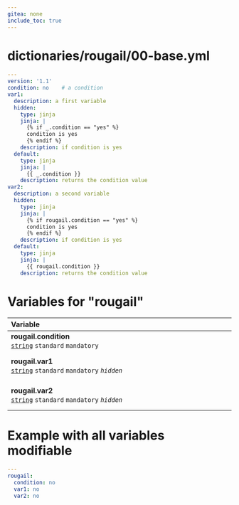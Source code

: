 ```yaml
---
gitea: none
include_toc: true
---
```

# dictionaries/rougail/00-base.yml

```yaml
---
version: '1.1'
condition: no    # a condition
var1:
  description: a first variable
  hidden:
    type: jinja
    jinja: |
      {% if _.condition == "yes" %}
      condition is yes
      {% endif %}
    description: if condition is yes
  default:
    type: jinja
    jinja: |
      {{ _.condition }}
    description: returns the condition value
var2:
  description: a second variable
  hidden:
    type: jinja
    jinja: |
      {% if rougail.condition == "yes" %}
      condition is yes
      {% endif %}
    description: if condition is yes
  default:
    type: jinja
    jinja: |
      {{ rougail.condition }}
    description: returns the condition value
```
# Variables for "rougail"

| Variable&nbsp;&nbsp;&nbsp;&nbsp;&nbsp;&nbsp;&nbsp;&nbsp;&nbsp;&nbsp;&nbsp;&nbsp;&nbsp;&nbsp;&nbsp;&nbsp;&nbsp;&nbsp;&nbsp;&nbsp;&nbsp;&nbsp;&nbsp;&nbsp;&nbsp;&nbsp;&nbsp;&nbsp;&nbsp;&nbsp;&nbsp;&nbsp;&nbsp;&nbsp;&nbsp;&nbsp;&nbsp;&nbsp;&nbsp;&nbsp;&nbsp;&nbsp;&nbsp;&nbsp;&nbsp;&nbsp;&nbsp;&nbsp;&nbsp;&nbsp;&nbsp;&nbsp;&nbsp;&nbsp;&nbsp;&nbsp;&nbsp;&nbsp;&nbsp;&nbsp;&nbsp;&nbsp;&nbsp;&nbsp;&nbsp;&nbsp;&nbsp;&nbsp;&nbsp;&nbsp;&nbsp;&nbsp;&nbsp;&nbsp;&nbsp;&nbsp;&nbsp;&nbsp;&nbsp;&nbsp;&nbsp;&nbsp;&nbsp;&nbsp;&nbsp;&nbsp;&nbsp;&nbsp;&nbsp;&nbsp;&nbsp;&nbsp;&nbsp;&nbsp;&nbsp;&nbsp;&nbsp;&nbsp;&nbsp;&nbsp;&nbsp;&nbsp;&nbsp;&nbsp;&nbsp;&nbsp;&nbsp;&nbsp;&nbsp;   | Description&nbsp;&nbsp;&nbsp;&nbsp;&nbsp;&nbsp;&nbsp;&nbsp;&nbsp;&nbsp;&nbsp;&nbsp;&nbsp;&nbsp;&nbsp;&nbsp;&nbsp;&nbsp;&nbsp;&nbsp;&nbsp;&nbsp;&nbsp;&nbsp;&nbsp;&nbsp;&nbsp;&nbsp;&nbsp;&nbsp;&nbsp;&nbsp;&nbsp;&nbsp;&nbsp;&nbsp;&nbsp;&nbsp;&nbsp;&nbsp;&nbsp;&nbsp;&nbsp;&nbsp;&nbsp;&nbsp;&nbsp;&nbsp;&nbsp;&nbsp;&nbsp;&nbsp;&nbsp;&nbsp;&nbsp;&nbsp;&nbsp;&nbsp;&nbsp;&nbsp;&nbsp;&nbsp;&nbsp;&nbsp;&nbsp;&nbsp;&nbsp;&nbsp;&nbsp;&nbsp;&nbsp;&nbsp;&nbsp;&nbsp;&nbsp;&nbsp;&nbsp;&nbsp;&nbsp;&nbsp;&nbsp;&nbsp;&nbsp;&nbsp;&nbsp;&nbsp;&nbsp;&nbsp;&nbsp;&nbsp;&nbsp;&nbsp;&nbsp;&nbsp;&nbsp;&nbsp;&nbsp;&nbsp;&nbsp;&nbsp;&nbsp;&nbsp;&nbsp;&nbsp;&nbsp;&nbsp;   |
|------------------------------------------------------------------------------------------------------------------------------------------------------------------------------------------------------------------------------------------------------------------------------------------------------------------------------------------------------------------------------------------------------------------------------------------------------------------------------------------------------------------------------------------------------------------------------------------------------------------------------------------------------------------------------------------|---------------------------------------------------------------------------------------------------------------------------------------------------------------------------------------------------------------------------------------------------------------------------------------------------------------------------------------------------------------------------------------------------------------------------------------------------------------------------------------------------------------------------------------------------------------------------------------------------------------------------------------------------------------------------|
| **rougail.condition**<br/>[`string`](https://rougail.readthedocs.io/en/latest/variable.html#variables-types) `standard` `mandatory`                                                                                                                                                                                                                                                                                                                                                                                                                                                                                                                                                      | A condition.<br/>**Default**: no                                                                                                                                                                                                                                                                                                                                                                                                                                                                                                                                                                                                                                          |
| **rougail.var1**<br/>[`string`](https://rougail.readthedocs.io/en/latest/variable.html#variables-types) `standard` `mandatory` _`hidden`_                                                                                                                                                                                                                                                                                                                                                                                                                                                                                                                                                | A first variable.<br/>**Default**: returns the condition value.<br/>**Hidden**: if condition is yes.                                                                                                                                                                                                                                                                                                                                                                                                                                                                                                                                                                      |
| **rougail.var2**<br/>[`string`](https://rougail.readthedocs.io/en/latest/variable.html#variables-types) `standard` `mandatory` _`hidden`_                                                                                                                                                                                                                                                                                                                                                                                                                                                                                                                                                | A second variable.<br/>**Default**: returns the condition value.<br/>**Hidden**: if condition is yes.                                                                                                                                                                                                                                                                                                                                                                                                                                                                                                                                                                     |


# Example with all variables modifiable

```yaml
---
rougail:
  condition: no
  var1: no
  var2: no
```
